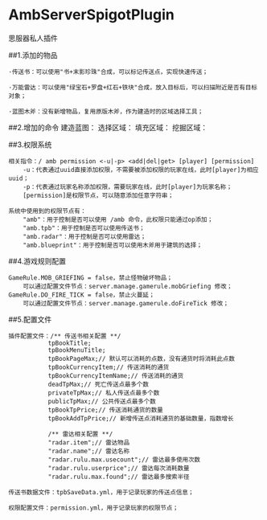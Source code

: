 # AmbServerSpigotPlugin
思服器私人插件

##1.添加的物品

    ·传送书：可以使用"书+末影珍珠"合成，可以标记传送点，实现快速传送；
  
    ·万能雷达：可以使用"绿宝石+罗盘+红石+铁块"合成，放入目标后，可以扫描附近是否有目标对象；
    
    ·蓝图木斧：没有新增物品，复用原版木斧，作为建造时的区域选择工具；
    
##2.增加的命令
    建造蓝图：
        选择区域：
        填充区域：
        挖掘区域：

##3.权限系统
    
    相关指令：/ amb permission <-u|-p> <add|del|get> [player] [permission]
        -u：代表通过uuid直接添加权限，不需要被添加权限的玩家在线，此时[player]为相应uuid；
        -p：代表通过玩家名称添加权限，需要玩家在线，此时[player]为玩家名称；
        [permission]是权限节点，可以随意添加任意字符串；
    
    系统中使用到的权限节点有：
        "amb"：用于控制是否可以使用 /amb 命令，此权限只能通过op添加；
        "amb.tpb"：用于控制是否可以使用传送书；
        "amb.radar"：用于控制是否可以使用雷达；
        "amb.blueprint"：用于控制是否可以使用木斧用于建筑的选择；

##4.游戏规则配置
    
    GameRule.MOB_GRIEFING = false，禁止怪物破坏物品；
        可以通过配置文件节点：server.manage.gamerule.mobGriefing 修改；
    GameRule.DO_FIRE_TICK = false，禁止火蔓延；
        可以通过配置文件节点：server.manage.gamerule.doFireTick 修改；        

##5.配置文件
    
    插件配置文件：/** 传送书相关配置 **/
               tpBookTitle;
               tpBookMenuTitle;
               tpBookPageMax;// 默认可以消耗的点数，没有通货时将消耗此点数
               tpBookCurrencyItem;// 传送消耗的通货
               tpBookCurrencyItemName;// 传送消耗的通货
               deadTpMax;// 死亡传送点最多个数
               privateTpMax;// 私人传送点最多个数
               publicTpMax;// 公共传送点最多个数
               tpBookTpPrice;// 传送消耗通货的数量
               tpBookAddTpPrice;// 新增传送点消耗通货的基础数量，指数增长
           
               /** 雷达相关配置 **/
               "radar.item";// 雷达物品
               "radar.name";// 雷达名称
               "radar.rulu.max.usecount";// 雷达最多使用次数
               "radar.rulu.userprice";// 雷达每次消耗数量 
               "radar.rulu.max.found";// 雷达最多搜索半径
    
    传送书数据文件：tpbSaveData.yml，用于记录玩家的传送点信息；
    
    权限配置文件：permission.yml，用于记录玩家的权限节点；

    